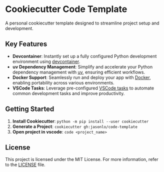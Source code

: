 # Cookiecutter Code Template

A personal cookiecutter template designed to streamline project setup and development.

## Key Features

- **Devcontainer**: Instantly set up a fully configured Python development environment using [devcontainer]({{cookiecutter.project_slug}}/.devcontainer/devcontainer.json).
- **uv Dependency Management**: Simplify and accelerate your Python dependency management with [uv](https://docs.astral.sh/uv/), ensuring efficient workflows.
- **Docker Support**: Seamlessly run and deploy your app with [Docker]({{cookiecutter.project_slug}}/Dockerfile), enabling portability across various environments.
- **VSCode Tasks**: Leverage pre-configured [VSCode tasks]({{cookiecutter.project_slug}}/.vscode/tasks.json) to automate common development tasks and improve productivity.

## Getting Started

1. **Install Cookiecutter**: `python -m pip install --user cookiecutter`
2. **Generate a Project**: `cookiecutter gh:jasonlo/code-template`
3. **Open project in vscode**: `code <project_name>`

## License

This project is licensed under the MIT License. For more information, refer to the [LICENSE](LICENSE) file.
